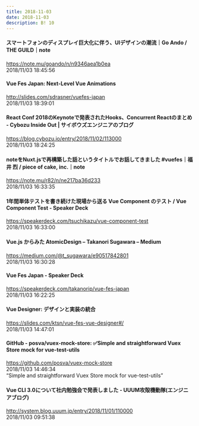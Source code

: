 ```yaml
---
title: 2018-11-03
date: 2018-11-03
description: B! 10
---
```


#### スマートフォンのディスプレイ巨大化に伴う、UIデザインの潮流｜Go Ando / THE GUILD｜note
https://note.mu/goando/n/n9346aea1b0ea<br>
2018/11/03 18:45:56<br>


#### Vue Fes Japan: Next-Level Vue Animations
http://slides.com/sdrasner/vuefes-japan<br>
2018/11/03 18:39:01<br>


#### React Conf 2018のKeynoteで発表されたHooks、Concurrent Reactのまとめ - Cybozu Inside Out | サイボウズエンジニアのブログ
https://blog.cybozu.io/entry/2018/11/02/113000<br>
2018/11/03 18:24:25<br>


#### noteをNuxt.jsで再構築した話というタイトルでお話してきました #vuefes｜福井 烈 / piece of cake, inc.｜note
https://note.mu/r82/n/ne217ba36d233<br>
2018/11/03 16:33:35<br>


#### 1年間単体テストを書き続けた現場から送る Vue Component のテスト / Vue Component Test - Speaker Deck
https://speakerdeck.com/tsuchikazu/vue-component-test<br>
2018/11/03 16:33:00<br>


#### Vue.js からみた AtomicDesign – Takanori Sugawara – Medium
https://medium.com/@t_sugawara/e90517842801<br>
2018/11/03 16:30:28<br>


#### Vue Fes Japan - Speaker Deck
https://speakerdeck.com/takanorip/vue-fes-japan<br>
2018/11/03 16:22:25<br>


#### Vue Designer: デザインと実装の統合
https://slides.com/ktsn/vue-fes-vue-designer#/<br>
2018/11/03 14:47:01<br>


#### GitHub - posva/vuex-mock-store: ✅Simple and straightforward Vuex Store mock for vue-test-utils
https://github.com/posva/vuex-mock-store<br>
2018/11/03 14:46:34<br>
“Simple and straightforward Vuex Store mock for vue-test-utils”


#### Vue CLI 3.0について社内勉強会で発表しました - UUUM攻殻機動隊(エンジニアブログ)
http://system.blog.uuum.jp/entry/2018/11/01/110000<br>
2018/11/03 09:51:38<br>


